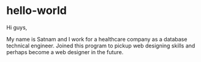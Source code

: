 # hello-world

Hi guys,

My name is Satnam and I work for a healthcare company as a database technical engineer.
Joined this program to pickup web designing skills and perhaps become a web designer in the future.
